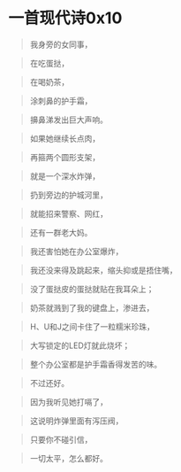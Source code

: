 # 一首现代诗0x10

>我身旁的女同事，

>在吃蛋挞，

>在喝奶茶，

>涂刺鼻的护手霜，

>擤鼻涕发出巨大声响。

>如果她继续长点肉，

>再箍两个圆形支架，

>就是一个深水炸弹，

>扔到旁边的护城河里，

>就能招来警察、网红，

>还有一群老大妈。

>我还害怕她在办公室爆炸，

>我还没来得及跳起来，缩头抑或是捂住嘴，

>没了蛋挞皮的蛋挞就贴在我耳朵上；

>奶茶就溅到了我的键盘上，渗进去，

>H、U和J之间卡住了一粒糯米珍珠，

>大写锁定的LED灯就此烧坏；

>整个办公室都是护手霜香得发苦的味。

>不过还好。

>因为我听见她打嗝了，

>这说明炸弹里面有泻压阀，

>只要你不碰引信，

>一切太平，怎么都好。
